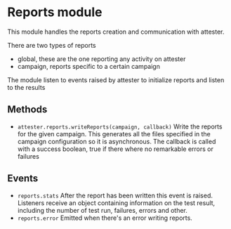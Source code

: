 # Reports module

This module handles the reports creation and communication with attester.

There are two types of reports

- global, these are the one reporting any activity on attester
- campaign, reports specific to a certain campaign

The module listen to events raised by attester to initialize reports and listen to the results

## Methods

- `attester.reports.writeReports(campaign, callback)` Write the reports for the given campaign. This generates all the files specified in the campaign configuration so it is asynchronous. The callback is called with a success boolean, true if there where no remarkable errors or failures

## Events

- `reports.stats` After the report has been written this event is raised. Listeners receive an object containing information on the test result, including the number of test run, failures, errors and other.
- `reports.error` Emitted when there's an error writing reports.
